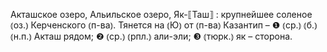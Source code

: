 ---
---

Акташское озеро, Альильское озеро, Як-⟦Таш⟧
: крупнейшее соленое ⦅оз.⦆ Керченского ⦅п-ва⦆. Тянется на ⦅Ю⦆ от ⦅п-ва⦆ Казантип – ❶ ⦅ср.⦆ ⦅б.⦆ ⦅н.п.⦆ Акташ рядом; ❷ ⦅ср.⦆ ⦅рпл.⦆ али-эли; ❸ ⦅тюрк.⦆ як – сторона.
